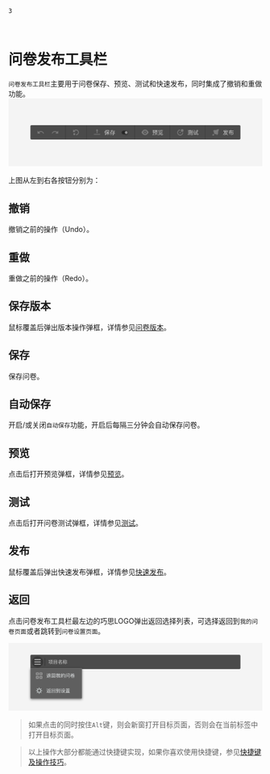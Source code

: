 ```index
3
```
```tag

```
```summary

```

# 问卷发布工具栏

`问卷发布工具栏`主要用于问卷保存、预览、测试和快速发布，同时集成了撤销和重做功能。
<img src='../../assets/snapshots/layout/navbar/operation.png'>

上图从左到右各按钮分别为：

## 撤销
撤销之前的操作（Undo）。

## 重做
重做之前的操作（Redo）。

## 保存版本
鼠标覆盖后弹出版本操作弹框，详情参见[问卷版本](../advance-topic/version.md)。

## 保存
保存问卷。

## 自动保存
开启/或关闭`自动保存`功能，开启后每隔三分钟会自动保存问卷。

## 预览
点击后打开预览弹框，详情参见[预览](../preview/concept.md)。

## 测试
点击后打开问卷测试弹框，详情参见[测试](../advance-topic/debug.md)。

## 发布
鼠标覆盖后弹出快速发布弹框，详情参见[快速发布](../advance-topic/quick-publish.md)。

## 返回
点击问卷发布工具栏最左边的巧思LOGO弹出返回选择列表，可选择返回到`我的问卷页面`或者跳转到`问卷设置页面`。

<img src='../../assets/snapshots/layout/navbar/back-to-dashboard.png'>

> 如果点击的同时按住`Alt`键，则会新窗打开目标页面，否则会在当前标签中打开目标页面。

> 以上操作大部分都能通过快捷键实现，如果你喜欢使用快捷键，参见[快捷键及操作技巧](../operation/concept.md)。

